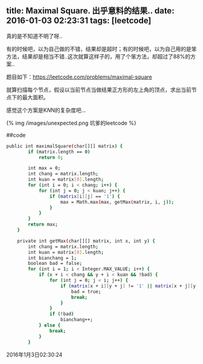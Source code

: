 title: Maximal Square. 出乎意料的结果..
date: 2016-01-03 02:23:31
tags: [leetcode]
---

真的是不知道不明了呀..

有的时候吧，以为自己做的不错，结果却是超时；有的时候吧，以为自己用的是笨方法，结果却是相当不错..这次就算这样子的，用了个笨方法，却超过了88%的方案..

题目如下：https://leetcode.com/problems/maximal-square

就算扫描每个节点，假设以当前节点当做结果正方形的左上角的顶点，求出当前节点下的最大面积。

<!--more-->
感觉这个方案是K*N*N的复杂度吧...

{% img /images/unexpected.png 坑爹的leetcode %}

##code

``` bash
public int maximalSquare(char[][] matrix) {
		if (matrix.length == 0)
			return 0;

		int max = 0;
		int chang = matrix.length;
		int kuan = matrix[0].length;
		for (int i = 0; i < chang; i++) {
			for (int j = 0; j < kuan; j++) {
				if (matrix[i][j] == '1') {
					max = Math.max(max, getMax(matrix, i, j));
				}
			}
		}
		return max;
	}

	private int getMax(char[][] matrix, int x, int y) {
		int chang = matrix.length;
		int kuan = matrix[0].length;
		int bianchang = 1;
		boolean bad = false;
		for (int i = 1; i < Integer.MAX_VALUE; i++) {
			if (x + i < chang && y + i < kuan && !bad) {
				for (int j = 0; j < i; j++) {
					if (matrix[x + i][y + j] != '1' || matrix[x + j][y + i] != '1' || matrix[x + i][y + i] != '1') {
						bad = true;
						break;
					}
				}
				if (!bad)
					bianchang++;
			} else {
				break;
			}
		}
```

2016年1月3日02:30:24